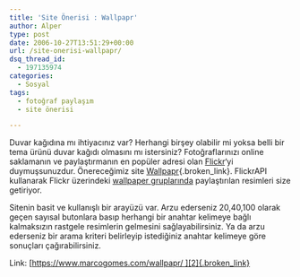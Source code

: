 ```yaml
---
title: 'Site Önerisi : Wallpapr'
author: Alper
type: post
date: 2006-10-27T13:51:29+00:00
url: /site-onerisi-wallpapr/
dsq_thread_id:
  - 197135974
categories:
  - Sosyal
tags:
  - fotoğraf paylaşım
  - site önerisi

---
```

Duvar kağıdına mı ihtiyacınız var? Herhangi birşey olabilir mi yoksa belli bir tema ürünü duvar kağıdı olmasını mı istersiniz? Fotoğraflarınızı online saklamanın ve paylaştırmanın en popüler adresi olan [Flickr][1]&#8216;yi duymuşsunuzdur. Önereceğimiz site [Wallpapr][2]{.broken_link}. FlickrAPI kullanarak Flickr üzerindeki [wallpaper gruplarında][3] paylaştırılan resimleri size getiriyor.

Sitenin basit ve kullanışlı bir arayüzü var. Arzu ederseniz 20,40,100 olarak geçen sayısal butonlara basıp herhangi bir anahtar kelimeye bağlı kalmaksızın rastgele resimlerin gelmesini sağlayabilirsiniz. Ya da arzu ederseniz bir arama kriteri belirleyip istediğiniz anahtar kelimeye göre sonuçları çağırabilirsiniz.

Link: [https://www.marcogomes.com/wallpapr/ ][2]{.broken_link}

 [1]: https://www.flickr.com/
 [2]: https://www.marcogomes.com/wallpapr/
 [3]: https://www.flickr.com/groups/wallpapers/